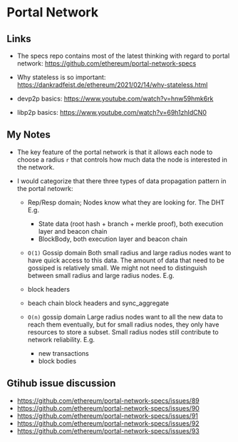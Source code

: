 # Portal Network

## Links
- The specs repo contains most of the latest thinking with regard to portal network: https://github.com/ethereum/portal-network-specs

- Why stateless is so important: https://dankradfeist.de/ethereum/2021/02/14/why-stateless.html

- devp2p basics: https://www.youtube.com/watch?v=hnw59hmk6rk

- libp2p basics: https://www.youtube.com/watch?v=69h1zhIdCN0


## My Notes

- The key feature of the portal network is that it allows each node to choose a radius `r` that controls how much data the node is interested in the network.

- I would categorize that there three types of data propagation pattern in the portal netowrk:
  - Rep/Resp domain; Nodes know what they are looking for. The DHT  E.g.
    - State data (root hash + branch + merkle proof), both execution layer and beacon chain
    - BlockBody, both execution layer and beacon chain

  -  `O(1)` Gossip domain
    Both small radius and large radius nodes want to have quick access to this data. The amount of data that need to be gossiped is relatively small. We might not need to distinguish between small radius and large radius nodes. E.g.
    - block headers
    - beach chain block headers and sync_aggregate

  - `O(n)` gossip domain
    Large radius nodes want to all the new data to reach them eventually, but for small radius nodes, they only have resources to store a subset. Small radius nodes still contribute to network reliability. E.g.
    - new transactions
    - block bodies


## Gtihub issue discussion
- https://github.com/ethereum/portal-network-specs/issues/89
- https://github.com/ethereum/portal-network-specs/issues/90
- https://github.com/ethereum/portal-network-specs/issues/91
- https://github.com/ethereum/portal-network-specs/issues/92
- https://github.com/ethereum/portal-network-specs/issues/93

